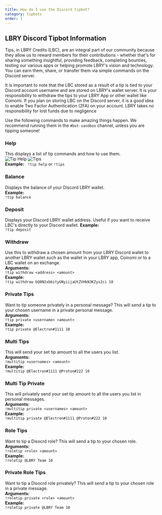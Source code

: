 ```yaml
---
title: How do I use the Discord tipbot?
category: tipbots
order: 1
---
```


## LBRY Discord Tipbot Information

Tips, in LBRY Credits (LBC), are an integral part of our community because they allow us to reward members for their contributions - whether that's for sharing something insightful, providing feedback, completing bounties, testing our various apps or helping promote LBRY's vision and technology. You can earn them, share, or transfer them via simple commands on the Discord server. 

It is important to note that the LBC stored as a result of a tip is tied to your Discord account username and are stored on LBRY's wallet server. It is your responsibility to withdraw the tips to your LBRY App or other wallet like Coinomi. If you plan on storing LBC on the Discord server, it is a good idea to enable Two Factor Authentication (2FA) on your account. LBRY takes no responsibility for lost funds due to negligence 

Use the following commands to make amazing things happen. We recommend running them in the `#bot-sandbox` channel, unless you are tipping someone! 

### Help
This displays a list of tip commands and how to use them.  
![Tip Help](https://spee.ch/9/tiphelp.png) 
![Tips](https://spee.ch/2/tips.png)   
**Example:**  
`!tip help` or `!tips`

### Balance
Displays the balance of your Discord LBRY wallet.   
**Example:**   
`!tip balance`

### Deposit
Displays your Discord LBRY wallet address. Useful if you want to receive LBC's directly to your Discord wallet.
**Example:**  
`!tip deposit`

### Withdraw
Use this to withdraw a chosen amount from your LBRY Discord wallet to another LBRY wallet such as the wallet in your LBRY app, Coinomi or to a LBC wallet on an exchange.  
**Arguments:**   
`!tip withdraw <address> <amount>`  
**Example:**  
`!tip withdraw bQ8N2xbbityGNyiijaUtZVHkN3KZys2ci 10`

### Private Tips
Want to tip someone privately in a personal message? This will send a tip to your chosen username in a private personal message.  
**Arguments:**  
`!tip private <username> <amount>`  
**Example:**  
`!tip private @Electron#1111 10`  

### Multi Tips
This will send your set tip amount to all the users you list.  
**Arguments:**  
`!multitip <usernames> <amount>`  
**Example:**  
`!multitip @Electron#1111 @Proton#222 10`  

### Multi Tip Private
This will privately send your set tip amount to all the users you list in personal messages.  
**Arguments:**  
`!multitip private <usernames> <amount>`    
**Example:**  
`!multitip private @Electron#1111 @Proton#222 10`  

### Role Tips
Want to tip a Disocrd role? This will send a tip to your chosen role.  
**Arguments:**    
`!roletip <role> <amount>`  
**Example:**  
`!roletip @LBRY Team 10`  

### Private Role Tips
Want to tip a Disocrd role privately? This will send a tip to your chosen role in a private message.  
**Arguments:**  
`!roletip private <role> <amount>`  
**Example:**  
`!roletip private @LBRY Team 10`
